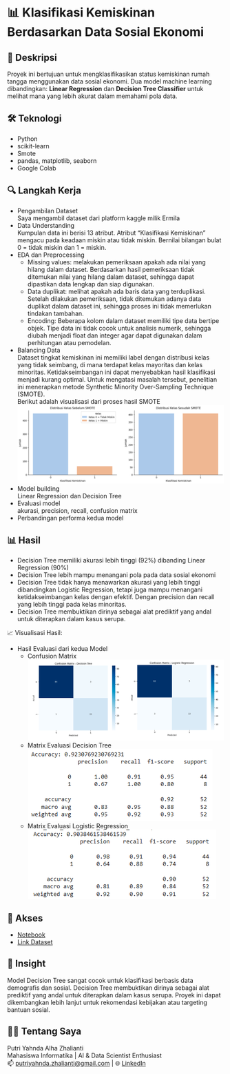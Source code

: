 # 📊 Klasifikasi Kemiskinan Berdasarkan Data Sosial Ekonomi

## 📌 Deskripsi
Proyek ini bertujuan untuk mengklasifikasikan status kemiskinan rumah tangga menggunakan data sosial ekonomi. Dua model machine learning dibandingkan: **Linear Regression** dan **Decision Tree Classifier** untuk melihat mana yang lebih akurat dalam memahami pola data.


## 🛠️ Teknologi
- Python
- scikit-learn
- Smote
- pandas, matplotlib, seaborn
- Google Colab


## 🔍 Langkah Kerja
- Pengambilan Dataset<br>
  Saya mengambil dataset dari platform kaggle milik Ermila
- Data Understanding<br>
  Kumpulan data ini berisi 13 atribut. Atribut “Klasifikasi Kemiskinan” mengacu pada keadaan miskin atau tidak miskin. Bernilai bilangan bulat 0 = tidak miskin dan 1 = miskin.
- EDA dan Preprocessing<br>
  - Missing values: melakukan pemeriksaan apakah ada nilai yang hilang dalam dataset. Berdasarkan hasil pemeriksaan tidak ditemukan nilai yang hilang dalam dataset, sehingga dapat dipastikan data lengkap dan siap digunakan.
  -  Data duplikat: melihat apakah ada baris data yang terduplikasi. Setelah dilakukan pemeriksaan, tidak ditemukan adanya data duplikat dalam dataset ini, sehingga proses ini tidak memerlukan tindakan tambahan.
  - Encoding: Beberapa kolom dalam dataset memiliki tipe data bertipe objek.  Tipe data ini tidak cocok untuk analisis numerik, sehingga diubah menjadi float dan integer agar dapat digunakan dalam perhitungan atau pemodelan.
- Balancing Data<br>
  Dataset tingkat kemiskinan ini memiliki label dengan distribusi kelas yang tidak seimbang, di mana terdapat kelas mayoritas dan kelas minoritas. Ketidakseimbangan ini dapat menyebabkan hasil klasifikasi menjadi kurang optimal. Untuk mengatasi masalah tersebut, penelitian ini menerapkan metode Synthetic Minority Over-Sampling Technique (SMOTE).<br>
  Berikut adalah visualisasi dari proses hasil SMOTE
  ![Visualisasi Balancing Data](https://github.com/PutriZhalianti/Portfolio/blob/main/Gambar/Balance-Data_KKI.png?raw=true)
- Model building<br>
  Linear Regression dan Decision Tree
- Evaluasi model<br>
  akurasi, precision, recall, confusion matrix
- Perbandingan performa kedua model


## 📊 Hasil
- Decision Tree memiliki akurasi lebih tinggi (92%) dibanding Linear Regression (90%)
- Decision Tree lebih mampu menangani pola pada data sosial ekonomi
- Decision Tree tidak hanya menawarkan akurasi yang lebih tinggi dibandingkan Logistic Regression, tetapi juga mampu menangani ketidakseimbangan kelas dengan efektif. Dengan precision dan recall yang lebih tinggi pada kelas minoritas.
- Decision Tree membuktikan dirinya sebagai alat prediktif yang andal untuk diterapkan dalam kasus serupa.

📈 Visualisasi Hasil: 
- Hasil Evaluasi dari kedua Model
  - Confusion Matrix<br>
![Confusion Matrix](https://github.com/PutriZhalianti/Portfolio/blob/main/Gambar/Confusion-Matrix-KKI.png?raw=true)
  - Matrix Evaluasi Decision Tree<br>
    ![Matrix Evaluasi Decision Tree](https://github.com/PutriZhalianti/Portfolio/blob/main/Gambar/DecissionTree.png?raw=true)
  - Matrix Evaluasi Logistic Regression<br>
    ![Matrix Evaluasi Logistic Regression](https://github.com/PutriZhalianti/Portfolio/blob/main/Gambar/LogisticRegression.png?raw=true)


## 🔗 Akses
- [Notebook](./KlasifikasiKemiskinan_Putri.ipynb)
- [Link Dataset](https://www.kaggle.com/datasets/ermila/klasifikasi-tingkat-kemiskinan-di-indonesia)


## 📌 Insight
Model Decision Tree sangat cocok untuk klasifikasi berbasis data demografis dan sosial. Decision Tree membuktikan dirinya sebagai alat prediktif yang andal untuk diterapkan dalam kasus serupa. Proyek ini dapat dikembangkan lebih lanjut untuk rekomendasi kebijakan atau targeting bantuan sosial.

## 👩‍💻 Tentang Saya
Putri Yahnda Alha Zhalianti  
Mahasiswa Informatika | AI & Data Scientist Enthusiast  
📫 putriyahnda.zhalianti@gmail.com | 🌐 [LinkedIn](https://www.linkedin.com/in/putri-yahnda-alha-zhalianti/)  
